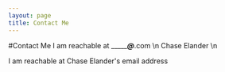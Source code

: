 ```yaml
---
layout: page
title: Contact Me
---
```


#Contact Me
I am reachable at ____________@_______.com \n
Chase Elander \n

<body> I am reachable at Chase Elander's email address </body>
